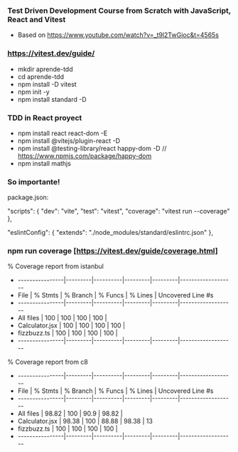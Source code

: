 
### Test Driven Development Course from Scratch with JavaScript, React and Vitest
- Based on https://www.youtube.com/watch?v=_t9l2TwGioc&t=4565s
### https://vitest.dev/guide/

- mkdir aprende-tdd
- cd aprende-tdd
- npm install -D vitest
- npm init -y
- npm install standard -D

### TDD in React proyect

- npm install react react-dom -E
- npm install @vitejs/plugin-react -D
- npm install @testing-library/react happy-dom -D // https://www.npmjs.com/package/happy-dom
- npm install mathjs

### So importante!

package.json:

"scripts": {
  "dev": "vite",
  "test": "vitest",
  "coverage": "vitest run --coverage"
},

"eslintConfig": {
  "extends": "./node_modules/standard/eslintrc.json"
},

### npm run coverage [https://vitest.dev/guide/coverage.html]

 % Coverage report from istanbul
- ----------------|---------|----------|---------|---------|-------------------
- File            | % Stmts | % Branch | % Funcs | % Lines | Uncovered Line #s 
- ----------------|---------|----------|---------|---------|-------------------
- All files       |     100 |      100 |     100 |     100 |                   
- Calculator.jsx |     100 |      100 |     100 |     100 |                   
- fizzbuzz.ts    |     100 |      100 |     100 |     100 |                   
- ----------------|---------|----------|---------|---------|-------------------

 % Coverage report from c8
- ----------------|---------|----------|---------|---------|-------------------
- File            | % Stmts | % Branch | % Funcs | % Lines | Uncovered Line #s 
- ----------------|---------|----------|---------|---------|-------------------
- All files       |   98.82 |      100 |    90.9 |   98.82 |                   
- Calculator.jsx |   98.38 |      100 |   88.88 |   98.38 | 13                
- fizzbuzz.ts    |     100 |      100 |     100 |     100 |                   
- ----------------|---------|----------|---------|---------|-------------------